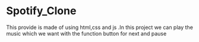 # Spotify_Clone
This provide is made of using html,css and js .In this project we can play the music which we want with the function button for next and pause

